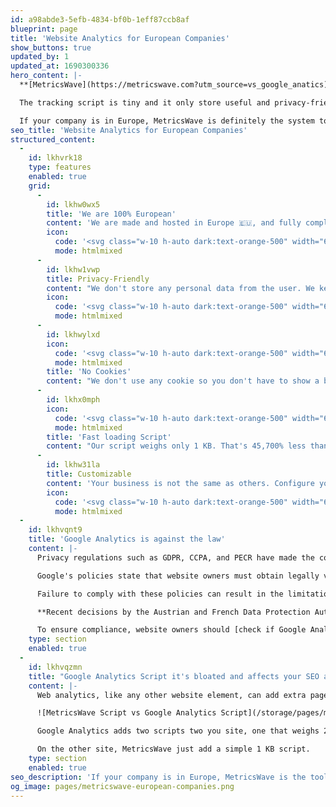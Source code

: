 ```yaml
---
id: a98abde3-5efb-4834-bf0b-1eff87ccb8af
blueprint: page
title: 'Website Analytics for European Companies'
show_buttons: true
updated_by: 1
updated_at: 1690300336
hero_content: |-
  **[MetricsWave](https://metricswave.com?utm_source=vs_google_anatics) was built from the ground up to be fully compliant with GDPR, CCPA and PECR.**

  The tracking script is tiny and it only store useful and privacy-friendly data from the user. Also, we don't use cookies, so you don't have to ask your users for permission.

  If your company is in Europe, MetricsWave is definitely the system to use to monitor your traffic.
seo_title: 'Website Analytics for European Companies'
structured_content:
  -
    id: lkhvrk18
    type: features
    enabled: true
    grid:
      -
        id: lkhw0wx5
        title: 'We are 100% European'
        content: 'We are made and hosted in Europe 🇪🇺, and fully compliant with GDPR, CCPA and PECR.'
        icon:
          code: '<svg class="w-10 h-auto dark:text-orange-500" width="64px" height="64px" viewBox="-0.5 0 25 25" fill="none" xmlns="http://www.w3.org/2000/svg"><g id="SVGRepo_bgCarrier" stroke-width="0"></g><g id="SVGRepo_tracerCarrier" stroke-linecap="round" stroke-linejoin="round"></g><g id="SVGRepo_iconCarrier"> <path d="M12 22.3201C17.5228 22.3201 22 17.8429 22 12.3201C22 6.79722 17.5228 2.32007 12 2.32007C6.47715 2.32007 2 6.79722 2 12.3201C2 17.8429 6.47715 22.3201 12 22.3201Z" stroke="currentColor" stroke-width="1.5" stroke-linecap="round" stroke-linejoin="round"></path> <path d="M2 12.3201H22" stroke="currentColor" stroke-width="1.5" stroke-linecap="round" stroke-linejoin="round"></path> <path d="M12 22.3201C13.933 22.3201 15.5 17.8429 15.5 12.3201C15.5 6.79722 13.933 2.32007 12 2.32007C10.067 2.32007 8.5 6.79722 8.5 12.3201C8.5 17.8429 10.067 22.3201 12 22.3201Z" stroke="currentColor" stroke-width="1.5" stroke-linecap="round" stroke-linejoin="round"></path> </g></svg>'
          mode: htmlmixed
      -
        id: lkhw1vwp
        title: Privacy-Friendly
        content: "We don't store any personal data from the user. We keep the minimum necessary."
        icon:
          code: '<svg class="w-10 h-auto dark:text-orange-500" width="64px" height="64px" viewBox="-0.5 0 25 25" fill="none" xmlns="http://www.w3.org/2000/svg"><g id="SVGRepo_bgCarrier" stroke-width="0"></g><g id="SVGRepo_tracerCarrier" stroke-linecap="round" stroke-linejoin="round"></g><g id="SVGRepo_iconCarrier"> <path d="M16.5 9.32001H7.5C6.37366 9.25709 5.26818 9.64244 4.42503 10.3919C3.58188 11.1414 3.06958 12.1941 3 13.32V18.32C3.06958 19.446 3.58188 20.4986 4.42503 21.2481C5.26818 21.9976 6.37366 22.3829 7.5 22.32H16.5C17.6263 22.3829 18.7318 21.9976 19.575 21.2481C20.4181 20.4986 20.9304 19.446 21 18.32V13.32C20.9304 12.1941 20.4181 11.1414 19.575 10.3919C18.7318 9.64244 17.6263 9.25709 16.5 9.32001Z" stroke="currentColor" stroke-width="1.5" stroke-linecap="round" stroke-linejoin="round"></path> <path d="M17 9.32001V7.32001C17 5.99392 16.4732 4.72217 15.5355 3.78448C14.5979 2.8468 13.3261 2.32001 12 2.32001C10.6739 2.32001 9.40214 2.8468 8.46446 3.78448C7.52678 4.72217 7 5.99392 7 7.32001V9.32001" stroke="currentColor" stroke-width="1.5" stroke-linecap="round" stroke-linejoin="round"></path> </g></svg>'
          mode: htmlmixed
      -
        id: lkhwylxd
        icon:
          code: '<svg class="w-10 h-auto dark:text-orange-500" width="64px" height="64px" viewBox="0 0 24 24" fill="none" xmlns="http://www.w3.org/2000/svg"><g id="SVGRepo_bgCarrier" stroke-width="0"></g><g id="SVGRepo_tracurrentColorerCarrier" stroke-linecurrentcap="round" stroke-linejoin="round"></g><g id="SVGRepo_icurrentColoronCarrier"> <path d="M7.55078 20.4C8.8036 21.4334 10.3767 21.999 12.0007 22" stroke="currentColor" stroke-width="1.5" stroke-linecurrentcap="round" stroke-linejoin="round"></path> <path d="M18.2201 5.78002C17.4999 4.38506 16.3317 3.27266 14.9032 2.62157C13.4747 1.97048 11.8688 1.81847 10.3435 2.18999C8.81817 2.56151 7.46204 3.43496 6.49294 4.67003C5.52385 5.90511 4.99804 7.4301 5.00002 8.99999V15C4.99707 16.1173 5.26473 17.2187 5.78005 18.21" stroke="currentColor" stroke-width="1.5" stroke-linecurrentcap="round" stroke-linejoin="round"></path> <path d="M11 13V8" stroke="currentColor" stroke-width="1.5" stroke-linecurrentcap="round" stroke-linejoin="round"></path> <path d="M18.999 9.25V14.67C18.9975 15.5492 18.7063 16.4035 18.1705 17.1006C17.6347 17.7977 16.8841 18.2988 16.0349 18.5265C15.1856 18.7542 14.285 18.6957 13.4724 18.3601C12.6597 18.0245 11.9802 17.4305 11.5391 16.67" stroke="currentColor" stroke-width="1.5" stroke-linecurrentcap="round" stroke-linejoin="round"></path> <path d="M22 2L2 22" stroke="currentColor" stroke-width="1.5" stroke-linecurrentcap="round" stroke-linejoin="round"></path> </g></svg>'
          mode: htmlmixed
        title: 'No Cookies'
        content: "We don't use any cookie so you don't have to show a banner in your site."
      -
        id: lkhx0mph
        icon:
          code: '<svg class="w-10 h-auto dark:text-orange-500" width="64px" height="64px" viewBox="-0.5 0 25 25" fill="none" xmlns="http://www.w3.org/2000/svg"><g id="SVGRepo_bgCarrier" stroke-width="0"></g><g id="SVGRepo_tracurrentColorerCarrier" stroke-linecurrentcap="round" stroke-linejoin="round"></g><g id="SVGRepo_icurrentColoronCarrier"> <path d="M3.98047 3.51001C1.43047 4.39001 0.980469 9.09992 0.980469 12.4099C0.980469 15.7199 1.41047 20.4099 3.98047 21.3199C6.69047 22.2499 14.9805 16.1599 14.9805 12.4099C14.9805 8.65991 6.69047 2.58001 3.98047 3.51001Z" stroke="currentColor" stroke-width="1.5" stroke-linecurrentcap="round" stroke-linejoin="round"></path> <path d="M11.9805 21.3199C14.6905 22.2499 22.9805 16.1599 22.9805 12.4099C22.9805 8.65991 14.6705 2.58001 11.9805 3.51001" stroke="currentColor" stroke-width="1.5" stroke-linecurrentcap="round" stroke-linejoin="round"></path> </g></svg>'
          mode: htmlmixed
        title: 'Fast loading Script'
        content: "Our script weighs only 1 KB. That's 45,700% less than Google Analytics!"
      -
        id: lkhw31la
        title: Customizable
        content: 'Your business is not the same as others. Configure your dashboard as you need.'
        icon:
          code: '<svg class="w-10 h-auto dark:text-orange-500" width="64px" height="64px" viewBox="-0.5 0 25 25" fill="none" xmlns="http://www.w3.org/2000/svg"><g id="SVGRepo_bgCarrier" stroke-width="0"></g><g id="SVGRepo_tracerCarrier" stroke-linecap="round" stroke-linejoin="round"></g><g id="SVGRepo_iconCarrier"> <path d="M12 7.82001H22" stroke="currentColor" stroke-width="1.5" stroke-linecap="round" stroke-linejoin="round"></path> <path d="M2 7.82001H4" stroke="currentColor" stroke-width="1.5" stroke-linecap="round" stroke-linejoin="round"></path> <path d="M20 16.82H22" stroke="currentColor" stroke-width="1.5" stroke-linecap="round" stroke-linejoin="round"></path> <path d="M2 16.82H12" stroke="currentColor" stroke-width="1.5" stroke-linecap="round" stroke-linejoin="round"></path> <path d="M8 11.82C10.2091 11.82 12 10.0291 12 7.82001C12 5.61087 10.2091 3.82001 8 3.82001C5.79086 3.82001 4 5.61087 4 7.82001C4 10.0291 5.79086 11.82 8 11.82Z" stroke="currentColor" stroke-width="1.5" stroke-linecap="round" stroke-linejoin="round"></path> <path d="M16 20.82C18.2091 20.82 20 19.0291 20 16.82C20 14.6109 18.2091 12.82 16 12.82C13.7909 12.82 12 14.6109 12 16.82C12 19.0291 13.7909 20.82 16 20.82Z" stroke="currentColor" stroke-width="1.5" stroke-linecap="round" stroke-linejoin="round"></path> </g></svg>'
          mode: htmlmixed
  -
    id: lkhvqnt9
    title: 'Google Analytics is against the law'
    content: |-
      Privacy regulations such as GDPR, CCPA, and PECR have made the collection of personal data by Google Analytics a potential liability for website owners. Many fail to disclose their use of Google Analytics, which is a requirement under these regulations. 

      Google's policies state that website owners must obtain legally valid consent from end-users for the use of cookies or other local storage and the collection, sharing, and use of personal data for personalisation of ads. 

      Failure to comply with these policies can result in the limitation or suspension of the use of Google products and termination of the agreement. 

      **Recent decisions by the Austrian and French Data Protection Authorities have found that the use of Google Analytics violates GDPR.** Similar decisions are expected to be made in other EU member states. For website owners who prfioritize compliance with privacy regulations, a privacy-friendly analytics solution like MetricsWave is necessary. 

      To ensure compliance, website owners should [check if Google Analytics is illegal in their country](https://www.isgoogleanalyticsillegal.com/).
    type: section
    enabled: true
  -
    id: lkhvqzmn
    title: "Google Analytics Script it's bloated and affects your SEO and loading time"
    content: |-
      Web analytics, like any other website element, can add extra page weight and loading time to a site.

      ![MetricsWave Script vs Google Analytics Script](/storage/pages/metricswave-script-vs-google-analytics.png)

      Google Analytics adds two scripts two you site, one that weighs 28 KB and another of 17,7 KB. In total 45,7 KB. As you can imagine, this affects your loading time, user experience and SEO. 

      On the other site, MetricsWave just add a simple 1 KB script.
    type: section
    enabled: true
seo_description: 'If your company is in Europe, MetricsWave is the tool you need. Fully compliant with GDPR, CCPA and PECR, No Cookies and Privacy Friendly.'
og_image: pages/metricswave-european-companies.png
---
```

